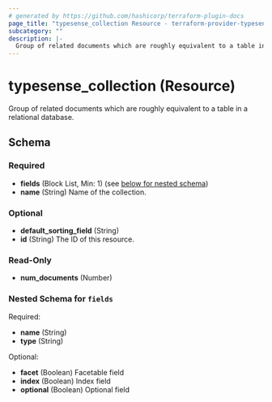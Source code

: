 ```yaml
---
# generated by https://github.com/hashicorp/terraform-plugin-docs
page_title: "typesense_collection Resource - terraform-provider-typesense"
subcategory: ""
description: |-
  Group of related documents which are roughly equivalent to a table in a relational database.
---
```


# typesense_collection (Resource)

Group of related documents which are roughly equivalent to a table in a relational database.



<!-- schema generated by tfplugindocs -->
## Schema

### Required

- **fields** (Block List, Min: 1) (see [below for nested schema](#nestedblock--fields))
- **name** (String) Name of the collection.

### Optional

- **default_sorting_field** (String)
- **id** (String) The ID of this resource.

### Read-Only

- **num_documents** (Number)

<a id="nestedblock--fields"></a>
### Nested Schema for `fields`

Required:

- **name** (String)
- **type** (String)

Optional:

- **facet** (Boolean) Facetable field
- **index** (Boolean) Index field
- **optional** (Boolean) Optional field


